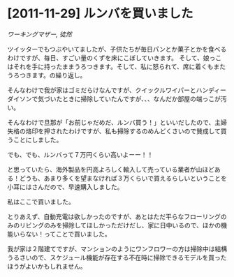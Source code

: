 # [2011-11-29] ルンバを買いました
_ワーキングマザー, 徒然_

ツイッターでもつぶやいてましたが、子供たちが毎日パンとか菓子とかを食べるわけですが、毎日、すごい量のくずを床にこぼしていきます。
そして、娘っこはそれを手に持ったままうろつきます。そして、私に怒られて、席に着くもまたうろつきます。の繰り返し。

そんなわけで我が家はゴミだらけなんですが、クイックルワイパーとハンディーダイソンで気づいたときに掃除していたんですが、、、なんだか部屋の端っこが汚い。

そんなわけで旦那が「お前じゃだめだ、ルンバ買う！」といいだしたので、主婦失格の烙印を押されたわけですが、私も掃除するのめんどくさいので賛成して買うことにしました。

でも、でも、ルンバって７万円くらい高いよーー！！

と思っていたら、海外製品を円高よろしく輸入して売っている業者が山ほどある！どうも、あまり多くを望まなければ３万くらいで買えるらしいということを小耳にはさんだので、早速購入しました。

私はここで買いました。

とりあえず、自動充電は欲しかったのですが、あとはただ平らなフローリングのみのリビングのみを掃除してほしかっただけだし、家に日中いるので、ほかの機能いらない！ってことで買いました。

我が家は２階建てですが、マンションのようにワンフロワーの方は掃除中は結構うるさいので、スケジュール機能が存在する不在時に掃除できるモデルを買ったほうがよいかもしれません。



